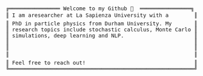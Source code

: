 <pre>
╔════════════════ Welcome to my Github 👋  ════════════════╗ 😄               
║ I am aresearcher at La Sapienza University with a        ║ ┣━━ 🌎 Repositories                         
║ PhD in particle physics from Durham University. My       ║ ┃   ┣━━ Heston Model    
║ research topics include stochastic calculus, Monte Carlo ║ ┃   ┣━━ Black-Scholes and Greeks           
║ simulations, deep learning and NLP.                      ║ ┃   ┣━━ Deep Hedging          
║                                                          ║ ┃   ┣━━                        
║                                                          ║ ┃   ┗━━                            
║                                                          ║ ┗━━ 📚 Particle Physics Articles       
║ Feel free to reach out!                                  ║     ┣━━ Electric Dipole Moments & New Forces
╚══════════════════════════════════════════════════════════╝     ┣━━   
                                                                 ┗━━  
</pre>
